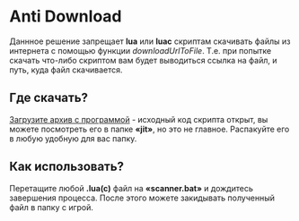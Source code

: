 # Anti Download

Даннное решение запрещает **lua** или **luac** скриптам скачивать файлы из интернета с помощью функции *downloadUrlToFile*. Т.е. при попытке скачать что-либо скриптом вам будет выводиться ссылка на файл, и путь, куда файл скачивается.

## Где скачать?
[Загрузите архив с программой](https://github.com/BlastHackRU/anti-download-lua/raw/main/luajit.zip) - исходный код скрипта открыт, вы можете посмотреть его в папке **«jit»**, но это не главное. Распакуйте его в любую удобную для вас папку.

## Как использовать?

Перетащите любой **.lua(c)** файл на **«scanner.bat»** и дождитесь завершения процесса.
После этого можете закидывать полученный файл в папку с игрой.
